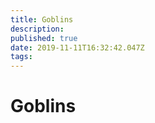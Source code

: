 ```yaml
---
title: Goblins
description: 
published: true
date: 2019-11-11T16:32:42.047Z
tags: 
---
```


<!-- SUBTITLE: Visão geral sobre Goblins -->

# Goblins

